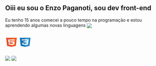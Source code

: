 ## Oiii eu sou o Enzo Paganoti, sou dev front-end

Eu tenho 15 anos comecei a pouco tempo na programação e estou aprendendo algumas novas linguagens
<a href="https://github.com/paganoti/">
 <img align="center" src="https://github-readme-stats.vercel.app/api?username=paganoti&show_icons=true&theme=dark"/>
</a>

<div style="display: inline_block"><br>
  <img align="center" alt="Rafa-HTML" height="30" width="40" src="https://raw.githubusercontent.com/devicons/devicon/master/icons/html5/html5-original.svg">
  <img align="center" alt="Rafa-CSS" height="30" width="40" src="https://raw.githubusercontent.com/devicons/devicon/master/icons/css3/css3-original.svg">

  
  ##
 
<div> 
   <a href="https://instagram.com/paganoti_" target="_blank"><img src="https://img.shields.io/badge/-Instagram-%23E4405F?style=for-the-badge&logo=instagram&logoColor=white" target="_blank"></a>
 	 <a href="https://www.linkedin.com/in/paganoti/" target="_blank"><img src="https://img.shields.io/badge/-LinkedIn-%230077B5?style=for-the-badge&logo=linkedin&logoColor=white" target="_blank"></a> 
  
</div>
